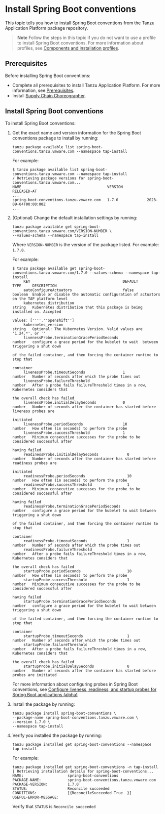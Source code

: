 # Install Spring Boot conventions

This topic tells you how to install Spring Boot conventions from the Tanzu Application Platform
package repository.

> **Note** Follow the steps in this topic if you do not want to use a profile to install
> Spring Boot conventions.
> For more information about profiles, see
> [Components and installation profiles](../about-package-profiles.hbs.md).

## <a id='prereqs'></a>Prerequisites

Before installing Spring Boot conventions:

- Complete all prerequisites to install Tanzu Application Platform. For more information, see
  [Prerequisites](../prerequisites.hbs.md).
- Install [Supply Chain Choreographer](../scc/install-scc.hbs.md).

## <a id='install-spring-boot-conv'></a> Install Spring Boot conventions

To install Spring Boot conventions:

1. Get the exact name and version information for the Spring Boot conventions package to install
   by running:

   ```console
   tanzu package available list spring-boot-conventions.tanzu.vmware.com --namespace tap-install
   ```

   For example:

   ```console
   $ tanzu package available list spring-boot-conventions.tanzu.vmware.com --namespace tap-install
   / Retrieving package versions for spring-boot-conventions.tanzu.vmware.com...
   NAME                                       VERSION           RELEASED-AT
   ...
   spring-boot-conventions.tanzu.vmware.com   1.7.0             2023-09-04T00:00:00Z
   ...
   ```

1. (Optional) Change the default installation settings by running:

    ```console
    tanzu package available get spring-boot-conventions.tanzu.vmware.com/VERSION-NUMBER \
    --values-schema --namespace tap-install
    ```

    Where `VERSION-NUMBER` is the version of the package listed. For example: `1.7.0`.

    For example:

    ```console
    $ tanzu package available get spring-boot-conventions.tanzu.vmware.com/1.7.0 --values-schema --namespace tap-install
         KEY                                          DEFAULT             TYPE     DESCRIPTION
         autoConfigureActuators                       false               boolean  Enable or disable the automatic configuration of actuators on the TAP platform level
         kubernetes_distribution                                          string   Kubernetes distribution that this package is being installed on. Accepted
                                                                                   values: ['''',''openshift'']
         kubernetes_version                                               string   Optional: The Kubernetes Version. Valid values are '1.24.*', or ''
         livenessProbe.terminationGracePeriodSeconds                      number   configure a grace period for the kubelet to wait  between triggering a shut down
                                                                                   of the failed container, and then forcing the container runtime to stop that
                                                                                   container
         livenessProbe.timeoutSeconds                 1                   number   Number of seconds after which the probe times out
         livenessProbe.failureThreshold                                   number   After a probe fails failureThreshold times in a row, Kubernetes considers that
                                                                                   the overall check has failed
         livenessProbe.initialDelaySeconds            0                   number   Number of seconds after the container has started before liveness probes are
                                                                                   initiated
         livenessProbe.periodSeconds                  10                  number   How often (in seconds) to perform the probe
         livenessProbe.successThreshold               1                   number   Minimum consecutive successes for the probe to be considered successful after
                                                                                   having failed
         readinessProbe.initialDelaySeconds             0                 number   Number of seconds after the container has started before readiness probes are
                                                                                   initiated
         readinessProbe.periodSeconds                   10                number   How often (in seconds) to perform the probe
         readinessProbe.successThreshold                1                 number   Minimum consecutive successes for the probe to be considered successful after
                                                                                   having failed
         readinessProbe.terminationGracePeriodSeconds                     number   configure a grace period for the kubelet to wait between triggering a shut down
                                                                                   of the failed container, and then forcing the container runtime to stop that
                                                                                   container
         readinessProbe.timeoutSeconds                  1                 number   Number of seconds after which the probe times out
         readinessProbe.failureThreshold                                  number   After a probe fails failureThreshold times in a row, Kubernetes considers that
                                                                                   the overall check has failed
         startupProbe.periodSeconds                     10                number   How often (in seconds) to perform the probe
         startupProbe.successThreshold                  1                 number   Minimum consecutive successes for the probe to be considered successful after
                                                                                   having failed
         startupProbe.terminationGracePeriodSeconds                       number   configure a grace period for the kubelet to wait between triggering a shut down
                                                                                   of the failed container, and then forcing the container runtime to stop that
                                                                                   container
         startupProbe.timeoutSeconds                    1                 number   Number of seconds after which the probe times out
         startupProbe.failureThreshold                                    number   After a probe fails failureThreshold times in a row, Kubernetes considers that
                                                                                   the overall check has failed
         startupProbe.initialDelaySeconds               0                 number   Number of seconds after the container has started before probes are initiated
    ```

   For more information about configuring probes in Spring Boot conventions, see
   [Configure liveness, readiness, and startup probes for Spring Boot applications (alpha)](config-probes.hbs.md)

1. Install the package by running:

   ```console
   tanzu package install spring-boot-conventions \
   --package-name spring-boot-conventions.tanzu.vmware.com \
   --version 1.7.0 \
   --namespace tap-install
   ```

1. Verify you installed the package by running:

   ```console
   tanzu package installed get spring-boot-conventions --namespace tap-install
   ```

   For example:

   ```console
   tanzu package installed get spring-boot-conventions -n tap-install
   | Retrieving installation details for spring-boot-conventions...
   NAME:                    spring-boot-conventions
   PACKAGE-NAME:            spring-boot-conventions.tanzu.vmware.com
   PACKAGE-VERSION:         1.7.0
   STATUS:                  Reconcile succeeded
   CONDITIONS:              [{ReconcileSucceeded True  }]
   USEFUL-ERROR-MESSAGE:
   ```

   Verify that `STATUS` is `Reconcile succeeded`
